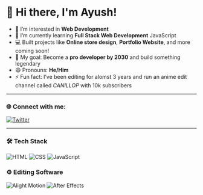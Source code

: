 # 👋 Hi there, I'm Ayush!

- 👀 I’m interested in **Web Development**
- 🌱 I’m currently learning **Full Stack Web Development** JavaScript
- 💻 Built projects like **Online store design**, **Portfolio Website**, and more coming soon!
- 🚀 My goal: Become a **pro developer by 2030** and build something legendary
- 😄 Pronouns: **He/Him**
- ⚡ Fun fact: I’ve been editing for alomst 3 years and run an anime edit channel called *CANILLOP* with 10k subscribers

---
### 🌐 Connect with me:

[![Twitter](https://img.shields.io/badge/-Twitter-blue?style=for-the-badge[&logo=twitter&logoColor=white)](https://x.com/WebDev_Ayush)

---

### 🛠 Tech Stack

![HTML](https://img.shields.io/badge/-HTML5-E34F26?style=for-the-badge&logo=html5&logoColor=white)
![CSS](https://img.shields.io/badge/-CSS3-1572B6?style=for-the-badge&logo=css3)
![JavaScript](https://img.shields.io/badge/-JavaScript-F7DF1E?style=for-the-badge&logo=javascript&logoColor=black)

### ⚙️ Editing Software

![Alight Motion](https://img.shields.io/badge/Alight_Motion-Mobile_Editing-blueviolet?style=flat&logo=app-store-ios&logoColor=white)
![After Effects](https://img.shields.io/badge/After_Effects-Professional_Editing-9999FF?style=flat&logo=adobe-after-effects&logoColor=white)
